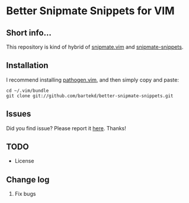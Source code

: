 Better Snipmate Snippets for VIM
========================

Short info...
-------------

This repository is kind of hybrid of [snipmate.vim](https://github.com/msanders/snipmate.vim) and [snipmate-snippets](https://github.com/scrooloose/snipmate-snippets).

Installation
------------

I recommend installing [pathogen.vim](https://github.com/tpope/vim-pathogen), and
then simply copy and paste:

    cd ~/.vim/bundle
    git clone git://github.com/bartekd/better-snipmate-snippets.git

Issues
------

Did you find issue?
Please report it [here](https://github.com/bartekd/better-snipmate-snippets/issues).
Thanks!

TODO
----
* License

Change log
----

1. Fix bugs
